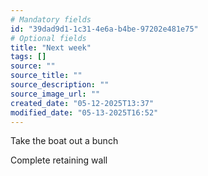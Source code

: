 ```yaml
---
# Mandatory fields
id: "39dad9d1-1c31-4e6a-b4be-97202e481e75"
# Optional fields
title: "Next week"
tags: []
source: ""
source_title: ""
source_description: ""
source_image_url: ""
created_date: "05-12-2025T13:37"
modified_date: "05-13-2025T16:52"
---
```

Take the boat out a bunch

Complete retaining wall 